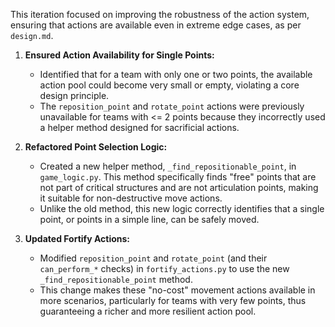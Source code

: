 This iteration focused on improving the robustness of the action system, ensuring that actions are available even in extreme edge cases, as per `design.md`.

1.  **Ensured Action Availability for Single Points:**
    - Identified that for a team with only one or two points, the available action pool could become very small or empty, violating a core design principle.
    - The `reposition_point` and `rotate_point` actions were previously unavailable for teams with <= 2 points because they incorrectly used a helper method designed for sacrificial actions.

2.  **Refactored Point Selection Logic:**
    - Created a new helper method, `_find_repositionable_point`, in `game_logic.py`. This method specifically finds "free" points that are not part of critical structures and are not articulation points, making it suitable for non-destructive move actions.
    - Unlike the old method, this new logic correctly identifies that a single point, or points in a simple line, can be safely moved.

3.  **Updated Fortify Actions:**
    - Modified `reposition_point` and `rotate_point` (and their `can_perform_*` checks) in `fortify_actions.py` to use the new `_find_repositionable_point` method.
    - This change makes these "no-cost" movement actions available in more scenarios, particularly for teams with very few points, thus guaranteeing a richer and more resilient action pool.